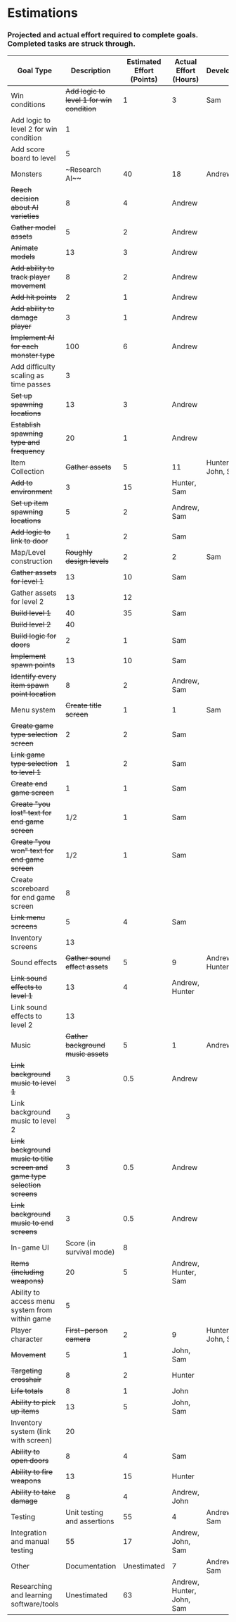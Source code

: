# Estimations
### Projected and actual effort required to complete goals. Completed tasks are struck through.

Goal Type| Description | Estimated Effort (Points) | Actual Effort (Hours) | Developers
---------|-------------|---------------|-------------|-------------
Win conditions | ~~Add logic to level 1 for win condition~~ | 1 | 3 | Sam
 | Add logic to level 2 for win condition | 1 | |
 | Add score board to level | 5 | |
Monsters | ~Research AI~~ | 40 | 18 | Andrew
 | ~~Reach decision about AI varieties~~ | 8 | 4 | Andrew
 | ~~Gather model assets~~ | 5 | 2 | Andrew 
 | ~~Animate models~~ | 13 | 3 | Andrew
 | ~~Add ability to track player movement~~ | 8 | 2 | Andrew
 | ~~Add hit points~~ | 2 | 1 | Andrew
 | ~~Add ability to damage player~~ | 3 | 1 | Andrew
 | ~~Implement AI for each monster type~~ | 100 | 6 | Andrew
 | Add difficulty scaling as time passes | 3 | |
 | ~~Set up spawning locations~~ | 13 | 3 | Andrew
 | ~~Establish spawning type and frequency~~ | 20 | 1 | Andrew
Item Collection | ~~Gather assets~~ | 5 | 11 | Hunter, John, Sam
 | ~~Add to environment~~ | 3 | 15 | Hunter, Sam
 | ~~Set up item spawning locations~~ | 5 | 2 | Andrew, Sam
 | ~~Add logic to link to door~~ | 1 | 2 | Sam
Map/Level construction | ~~Roughly design levels~~ | 2 | 2 | Sam
 | ~~Gather assets for level 1~~ | 13 | 10 | Sam
 | Gather assets for level 2 | 13 | 12 |
 | ~~Build level 1~~ | 40 | 35 | Sam
 | ~~Build level 2~~ | 40 | |
 | ~~Build logic for doors~~ | 2 | 1 | Sam
 | ~~Implement spawn points~~ | 13 | 10 | Sam
 | ~~Identify every item spawn point location~~ | 8 | 2 | Andrew, Sam
Menu system | ~~Create title screen~~ | 1 | 1 | Sam
 | ~~Create game type selection screen~~ | 2 | 2 | Sam
 | ~~Link game type selection to level 1~~ | 1 | 2 | Sam
 | ~~Create end game screen~~ | 1 | 1 | Sam
 | ~~Create "you lost" text for end game screen~~ | 1/2 | 1 | Sam
 | ~~Create "you won" text for end game screen~~ | 1/2 | 1 | Sam
 | Create scoreboard for end game screen | 8 | |
 | ~~Link menu screens~~ | 5 | 4 | Sam
 | Inventory screens | 13 | |
Sound effects | ~~Gather sound effect assets~~ | 5 | 9 | Andrew, Hunter
 | ~~Link sound effects to level 1~~ | 13 | 4 | Andrew, Hunter
 | Link sound effects to level 2 | 13 | |
Music | ~~Gather background music assets~~ | 5 | 1 | Andrew
 | ~~Link background music to level 1~~ | 3 | 0.5 | Andrew
 | Link background music to level 2 | 3 | |
 | ~~Link background music to title screen and game type selection screens~~ | 3 | 0.5 | Andrew
 | ~~Link background music to end screens~~ | 3 | 0.5 | Andrew
In-game UI | Score (in survival mode) | 8 | |
 | ~~Items (including weapons)~~ | 20 | 5 | Andrew, Hunter, Sam
 | Ability to access menu system from within game | 5 | |
Player character| ~~First-person camera~~ | 2 | 9 | Hunter, John, Sam
 | ~~Movement~~ | 5 | 1 | John, Sam
 | ~~Targeting crosshair~~ | 8 | 2 | Hunter
 | ~~Life totals~~ | 8 | 1 | John
 | ~~Ability to pick up items~~ | 13 | 5 | John, Sam
 | Inventory system (link with screen) | 20 | |
 | ~~Ability to open doors~~ | 8 | 4 | Sam
 | ~~Ability to fire weapons~~ | 13 | 15 | Hunter
 | ~~Ability to take damage~~ | 8 | 4 | Andrew, John
 Testing | Unit testing and assertions | 55 | 4 | Andrew, Sam
 | Integration and manual testing | 55 | 17 | Andrew, John, Sam
 Other | Documentation | Unestimated | 7 | Andrew, Sam
 | Researching and learning software/tools | Unestimated | 63 | Andrew, Hunter, John, Sam
